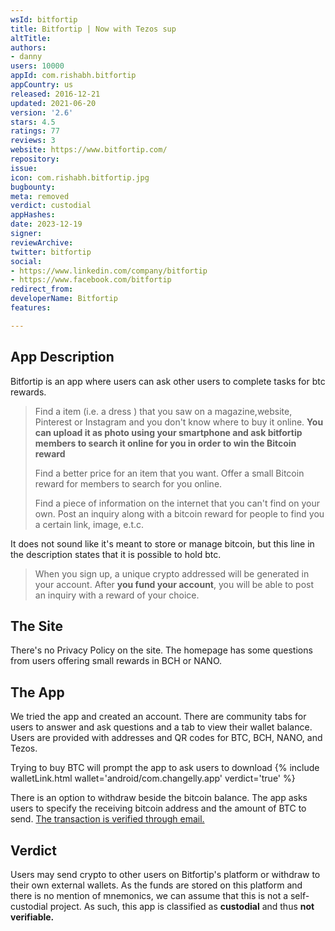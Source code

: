 ```yaml
---
wsId: bitfortip
title: Bitfortip | Now with Tezos sup
altTitle: 
authors:
- danny
users: 10000
appId: com.rishabh.bitfortip
appCountry: us
released: 2016-12-21
updated: 2021-06-20
version: '2.6'
stars: 4.5
ratings: 77
reviews: 3
website: https://www.bitfortip.com/
repository: 
issue: 
icon: com.rishabh.bitfortip.jpg
bugbounty: 
meta: removed
verdict: custodial
appHashes: 
date: 2023-12-19
signer: 
reviewArchive: 
twitter: bitfortip
social:
- https://www.linkedin.com/company/bitfortip
- https://www.facebook.com/bitfortip
redirect_from: 
developerName: Bitfortip
features: 

---
```


## App Description

Bitfortip is an app where users can ask other users to complete tasks for btc rewards.

> Find a item (i.e. a dress ) that you saw on a magazine,website, Pinterest or Instagram and you don't know where to buy it online. **You can upload it as photo using your smartphone and ask bitfortip members to search it online for you in order to win the Bitcoin reward**
>
> Find a better price for an item that you want. Offer a small Bitcoin reward for members to search for you online.
>
> Find a piece of information on the internet that you can't find on your own. Post an inquiry along with a bitcoin reward for people to find you a certain link, image, e.t.c.

It does not sound like it's meant to store or manage bitcoin, but this line in the description states that it is possible to hold btc.

> When you sign up, a unique crypto addressed will be generated in your account. After **you fund your account**, you will be able to post an inquiry with a reward of your choice.

## The Site

There's no Privacy Policy on the site. The homepage has some questions from users offering small rewards in BCH or NANO.

## The App

We tried the app and created an account. There are community tabs for users to answer and ask questions and a tab to view their wallet balance. Users are provided with addresses and QR codes for BTC, BCH, NANO, and Tezos.

Trying to buy BTC will prompt the app to ask users to download {% include walletLink.html wallet='android/com.changelly.app' verdict='true' %}

There is an option to withdraw beside the bitcoin balance. The app asks users to specify the receiving bitcoin address and the amount of BTC to send. [The transaction is verified through email.](https://www.bitfortip.com/faq)


## Verdict

Users may send crypto to other users on Bitfortip's platform or withdraw to their own external wallets. As the funds are stored on this platform and there is no mention of mnemonics, we can assume that this is not a self-custodial project. As such, this app is classified as **custodial** and thus **not verifiable.**
